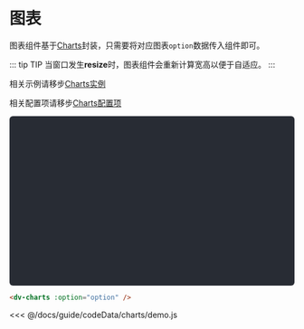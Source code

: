 # 图表

图表组件基于[Charts](http://charts.jiaminghi.com)封装，只需要将对应图表`option`数据传入组件即可。

::: tip TIP
当窗口发生**resize**时，图表组件会重新计算宽高以便于自适应。
:::

相关示例请移步[Charts实例](http://charts.jiaminghi.com/example/)

相关配置项请移步[Charts配置项](http://charts.jiaminghi.com/config/)

<div class="demo-container">
  <dv-charts :option="option" />
</div>

```html
<dv-charts :option="option" />
```
<click-to-copy :info="html" />

<fold-box title="点击以展示/隐藏option数据">
<<< @/docs/guide/codeData/charts/demo.js
</fold-box>

<script>
import option from './codeData/charts/demo.js'

export default {
  data () {
    return {
      option,

      html: '<dv-charts :option="option" />'
    }
  }
}
</script>

<style lang="less">
.demo-container {
  width: 100%;
  height: 300px;
  background-color: #282c34;
  border-radius: 6px;
}
</style>